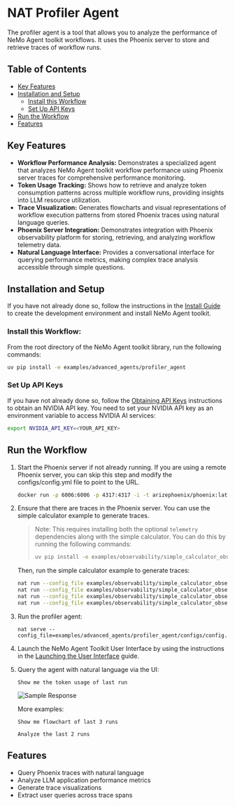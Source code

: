 <!--
SPDX-FileCopyrightText: Copyright (c) 2025, NVIDIA CORPORATION & AFFILIATES. All rights reserved.
SPDX-License-Identifier: Apache-2.0

Licensed under the Apache License, Version 2.0 (the "License");
you may not use this file except in compliance with the License.
You may obtain a copy of the License at

http://www.apache.org/licenses/LICENSE-2.0

Unless required by applicable law or agreed to in writing, software
distributed under the License is distributed on an "AS IS" BASIS,
WITHOUT WARRANTIES OR CONDITIONS OF ANY KIND, either express or implied.
See the License for the specific language governing permissions and
limitations under the License.
-->

# NAT Profiler Agent

The profiler agent is a tool that allows you to analyze the performance of NeMo Agent toolkit workflows. It uses the Phoenix server to store and retrieve traces of workflow runs.

## Table of Contents

- [Key Features](#key-features)
- [Installation and Setup](#installation-and-setup)
  - [Install this Workflow](#install-this-workflow)
  - [Set Up API Keys](#set-up-api-keys)
- [Run the Workflow](#run-the-workflow)
- [Features](#features)

## Key Features

- **Workflow Performance Analysis:** Demonstrates a specialized agent that analyzes NeMo Agent toolkit workflow performance using Phoenix server traces for comprehensive performance monitoring.
- **Token Usage Tracking:** Shows how to retrieve and analyze token consumption patterns across multiple workflow runs, providing insights into LLM resource utilization.
- **Trace Visualization:** Generates flowcharts and visual representations of workflow execution patterns from stored Phoenix traces using natural language queries.
- **Phoenix Server Integration:** Demonstrates integration with Phoenix observability platform for storing, retrieving, and analyzing workflow telemetry data.
- **Natural Language Interface:** Provides a conversational interface for querying performance metrics, making complex trace analysis accessible through simple questions.

## Installation and Setup

If you have not already done so, follow the instructions in the [Install Guide](../../../docs/source/quick-start/installing.md) to create the development environment and install NeMo Agent toolkit.

### Install this Workflow:

From the root directory of the NeMo Agent toolkit library, run the following commands:

```bash
uv pip install -e examples/advanced_agents/profiler_agent
```

### Set Up API Keys
If you have not already done so, follow the [Obtaining API Keys](../../../docs/source/quick-start/installing.md#obtaining-api-keys) instructions to obtain an NVIDIA API key. You need to set your NVIDIA API key as an environment variable to access NVIDIA AI services:

```bash
export NVIDIA_API_KEY=<YOUR_API_KEY>
```

## Run the Workflow

1. Start the Phoenix server if not already running. If you are using a remote Phoenix server, you can skip this step and modify the configs/config.yml file to point to the URL.
   ```bash
   docker run -p 6006:6006 -p 4317:4317 -i -t arizephoenix/phoenix:latest
   ```

2. Ensure that there are traces in the Phoenix server. You can use the simple calculator example to generate traces.
   > Note: This requires installing both the optional `telemetry` dependencies along with the simple calculator. You can do this by running the following commands:
   > ```bash
   > uv pip install -e examples/observability/simple_calculator_observability
   > ```

   Then, run the simple calculator example to generate traces:
   ```bash
   nat run --config_file examples/observability/simple_calculator_observability/configs/config-phoenix.yml --input "Is the product of 2 * 4 greater than the current hour of the day?"
   nat run --config_file examples/observability/simple_calculator_observability/configs/config-phoenix.yml --input "Is the product of 33 * 4 greater than the current hour of the day?"
   nat run --config_file examples/observability/simple_calculator_observability/configs/config-phoenix.yml --input "Is the sum of 44 and 55 greater than the current hour of the day?"
   nat run --config_file examples/observability/simple_calculator_observability/configs/config-phoenix.yml --input "Is the difference between 7 and 5 less than the current hour of the day?"
   ```

3. Run the profiler agent:
   ```
   nat serve --config_file=examples/advanced_agents/profiler_agent/configs/config.yml
   ```

4. Launch the NeMo Agent Toolkit User Interface by using the instructions in the [Launching the User Interface](../../../docs/source/quick-start/launching-ui.md#launch-the-nemo-agent-toolkit-user-interface) guide.

5. Query the agent with natural language via the UI:
   ```
   Show me the token usage of last run
   ```

   ![Sample Response](../../../docs/source/_static/profiler-agent.png "Sample Response UI Image")

   More examples:
   ```
   Show me flowchart of last 3 runs
   ```

   ```
   Analyze the last 2 runs
   ```

## Features

- Query Phoenix traces with natural language
- Analyze LLM application performance metrics
- Generate trace visualizations
- Extract user queries across trace spans
